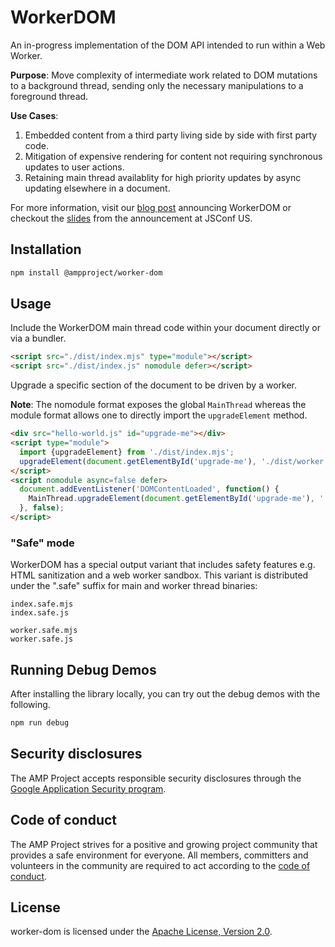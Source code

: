 # WorkerDOM

An in-progress implementation of the DOM API intended to run within a Web Worker. 

**Purpose**: Move complexity of intermediate work related to DOM mutations to a background thread, sending only the necessary manipulations to a foreground thread.

**Use Cases**:
1. Embedded content from a third party living side by side with first party code.
2. Mitigation of expensive rendering for content not requiring synchronous updates to user actions.
3. Retaining main thread availablity for high priority updates by async updating elsewhere in a document.

For more information, visit our [blog post](https://bit.ly/worker-dom-blog) announcing WorkerDOM or checkout the [slides](https://bit.ly/worker-dom-slides) from the announcement at JSConf US.

## Installation

```bash
npm install @ampproject/worker-dom
```

## Usage

Include the WorkerDOM main thread code within your document directly or via a bundler.

```html
<script src="./dist/index.mjs" type="module"></script>
<script src="./dist/index.js" nomodule defer></script>
```

Upgrade a specific section of the document to be driven by a worker.

**Note**: The nomodule format exposes the global `MainThread` whereas the module format allows one to directly import the `upgradeElement` method.
```html
<div src="hello-world.js" id="upgrade-me"></div>
<script type="module">
  import {upgradeElement} from './dist/index.mjs';
  upgradeElement(document.getElementById('upgrade-me'), './dist/worker.mjs');
</script>
<script nomodule async=false defer>
  document.addEventListener('DOMContentLoaded', function() {
    MainThread.upgradeElement(document.getElementById('upgrade-me'), './dist/worker.js');
  }, false);
</script>
``` 

### "Safe" mode

WorkerDOM has a special output variant that includes safety features e.g. HTML sanitization and a web worker sandbox. This variant is distributed under the ".safe" suffix for main and worker thread binaries:

```
index.safe.mjs
index.safe.js

worker.safe.mjs
worker.safe.js
```

## Running Debug Demos

After installing the library locally, you can try out the debug demos with the following.

```bash
npm run debug
```

## Security disclosures

The AMP Project accepts responsible security disclosures through the [Google Application Security program](https://www.google.com/about/appsecurity/).

## Code of conduct

The AMP Project strives for a positive and growing project community that provides a safe environment for everyone.  All members, committers and volunteers in the community are required to act according to the [code of conduct](CODE_OF_CONDUCT.md).

## License

worker-dom is licensed under the [Apache License, Version 2.0](LICENSE).
